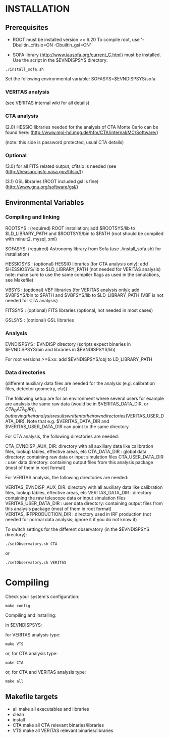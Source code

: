 #  INSTALLATION

## Prerequisites

- ROOT must be installed 
  version >= 6.20
  To compile root, use '-Dbuiltin_cfitsio=ON -Dbuiltin_gsl=ON'

- SOFA library (http://www.iausofa.org/current_C.html) must be installed. Use the script in the $EVNDISPSYS directory:
```
./install_sofa.sh
```
Set the following environmental variable:  SOFASYS=$EVNDISPSYS/sofa

### VERITAS analysis

(see VERITAS internal wiki for all details)

### CTA analysis

(2.0) HESSIO libraries needed for the analysis of CTA Monte Carlo can be found here:
   (http://www.mpi-hd.mpg.de/hfm/CTA/internal/MC/Software/)

   (note: this side is password protected, usual CTA details)

### Optional

(3.0) for all FITS related output, cfitsio is needed (see (http://heasarc.gsfc.nasa.gov/fitsio/))

(3.1) GSL libraries (ROOT included gsl is fine)
      (http://www.gnu.org/software/gsl/)

## Environmental Variables

### Compiling and linking

ROOTSYS :   (required) ROOT installation; add $ROOTSYS/lib to $LD_LIBRARY_PATH and $ROOTSYS/bin to $PATH 
            (root should be compiled with minuit2, mysql, xml)

SOFASYS:    (required) Astronomy library from Sofa (use ./install_sofa.sh) for installation)

HESSIOSYS : (optional) HESSIO libraries (for CTA analysis only); add $HESSIOSYS/lib to $LD_LIBRARY_PATH (not needed for VERITAS analysis)
            note: make sure to use the same compiler flags as used in the simulations, see Makefile)

VBSYS :     (optional) VBF libraries (for VERITAS analysis only); add $VBFSYS/bin to $PATH and $VBFSYS/lib to $LD_LIBRARY_PATH
            (VBF is not needed for CTA analysis)

FITSSYS :   (optional) FITS libraries (optional, not needed in most cases)

GSLSYS :    (optional) GSL libraries

### Analysis

EVNDISPSYS : EVNDISP directory (scripts expect binaries in $EVNDISPSYS/bin and libraries in $EVNDISPSYS/lib) 

For root versions >=6.xx: add $EVNDISPSYS/obj to LD_LIBRARY_PATH

### Data directories

(different auxiliary data files are needed for the analysis (e.g. calibration files, detector geometry, etc))

The following setup are for an environment where several users for example are analysis the same raw data
(would be in $VERITAS_DATA_DIR, or $CTA_DATA_DIR)), but having their analysis results written to their own
directories ($VERITAS_USER_DATA_DIR). 
Note that e.g. $VERITAS_DATA_DIR and $VERITAS_USER_DATA_DIR can point to the same directory.

For CTA analysis, the following directories are needed:

CTA_EVNDISP_AUX_DIR:      directory with all auxiliary data like calibration files, lookup tables, effective areas, etc
CTA_DATA_DIR :            global data directory: containing raw data or input simulation files
CTA_USER_DATA_DIR :       user data directory: containing output files from this analysis package (most of them in root format)

For VERITAS analysis, the following directories are needed:

VERITAS_EVNDISP_AUX_DIR:  directory with all auxiliary data like calibration files, lookup tables, effective areas, etc
VERITAS_DATA_DIR :        directory containing the raw telescope data or input simulation files 
VERITAS_USER_DATA_DIR :   user data directory: containing output files from this analysis package (most of them in root format)
VERITAS_IRFPRODUCTION_DIR : directory used in IRF production (not needed for normal data analysis; ignore it if you do not know it)

To switch settings for the different observatory (in the $EVNDISPSYS directory): 
```
./setObservatory.sh CTA
```

or
```
./setObservatory.sh VERITAS
```

# Compiling

Check your system's configuration:
```
make config
```
Compiling and installing:

in $EVNDISPSYS:

for VERITAS analysis type:
```
make VTS
```

or, for CTA analysis type:
```
make CTA
```

or, for CTA and VERITAS analysis type:
```
make all
```

## Makefile targets

- all	make all executables and libraries
- clean
- install
- CTA	make all CTA relevant binaries/libraries
- VTS	make all VERITAS relevant binaries/libraries
